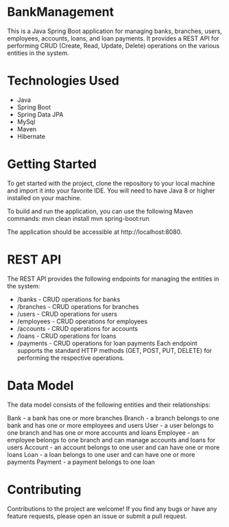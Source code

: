 # BankManagement

This is a Java Spring Boot application for managing banks, branches, users, employees, accounts, loans, and loan payments. It provides a REST API for performing CRUD (Create, Read, Update, Delete) operations on the various entities in the system.

# Technologies Used
- Java
- Spring Boot
- Spring Data JPA
- MySql
- Maven
- Hibernate

# Getting Started
To get started with the project, clone the repository to your local machine and import it into your favorite IDE. You will need to have Java 8 or higher installed on your machine.

To build and run the application, you can use the following Maven commands:
mvn clean install
mvn spring-boot:run

The application should be accessible at http://localhost:8080.

# REST API
The REST API provides the following endpoints for managing the entities in the system:

- /banks - CRUD operations for banks
- /branches - CRUD operations for branches
- /users - CRUD operations for users
- /employees - CRUD operations for employees
- /accounts - CRUD operations for accounts
- /loans - CRUD operations for loans
- /payments - CRUD operations for loan payments
Each endpoint supports the standard HTTP methods (GET, POST, PUT, DELETE) for performing the respective operations.

# Data Model
The data model consists of the following entities and their relationships:

Bank - a bank has one or more branches
Branch - a branch belongs to one bank and has one or more employees and users
User - a user belongs to one branch and has one or more accounts and loans
Employee - an employee belongs to one branch and can manage accounts and loans for users
Account - an account belongs to one user and can have one or more loans
Loan - a loan belongs to one user and can have one or more payments
Payment - a payment belongs to one loan

# Contributing
Contributions to the project are welcome! If you find any bugs or have any feature requests, please open an issue or submit a pull request.
